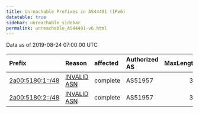 ```yaml
---
title: Unreachable Prefixes in AS44491 (IPv6)
datatable: true
sidebar: unreachable_sidebar
permalink: unreachable_AS44491-v6.html
---
```


Data as of 2019-08-24 07:00:00 UTC


<div class="datatable-begin"></div>

| Prefix                                                     | Reason                                                                                                  | affected   | Authorized AS   |   MaxLength | Anchor                                         |   unreachable /48s |
|:-----------------------------------------------------------|:--------------------------------------------------------------------------------------------------------|:-----------|:----------------|------------:|:-----------------------------------------------|-------------------:|
| [2a00:5180:1::/48](https://stat.ripe.net/2a00:5180:1::/48) | [INVALID ASN](https://rpki-validator.ripe.net/announcement-preview?asn=AS44491&prefix=2a00:5180:1::/48) | complete   | AS51957         |          32 | [RIPE](unreachable_RIPE_NCC_RPKI_Root-v6.html) |                  1 |
| [2a00:5180:2::/48](https://stat.ripe.net/2a00:5180:2::/48) | [INVALID ASN](https://rpki-validator.ripe.net/announcement-preview?asn=AS44491&prefix=2a00:5180:2::/48) | complete   | AS51957         |          32 | [RIPE](unreachable_RIPE_NCC_RPKI_Root-v6.html) |                  1 |

<div class="datatable-end"></div>